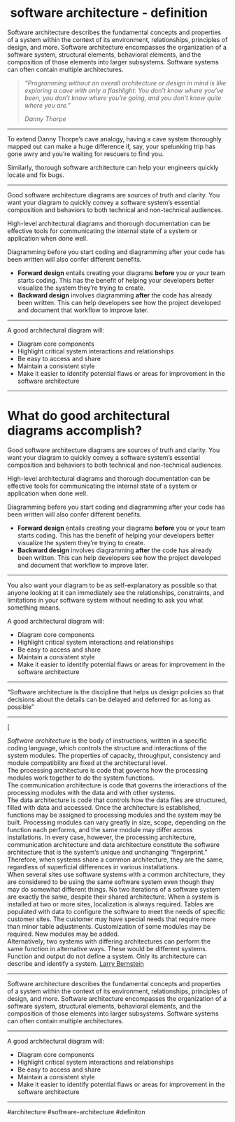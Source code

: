 #  software architecture - definition

Software architecture describes the fundamental concepts and properties of a system within the context of its environment, relationships, principles of design, and more. Software architecture encompasses the organization of a software system, structural elements, behavioral elements, and the composition of those elements into larger subsystems. Software systems can often contain multiple architectures.

> _“Programming without an overall architecture or design in mind is like exploring a cave with only a flashlight: You don’t know where you’ve been, you don’t know where you’re going, and you don’t know quite where you are.”_
> 
> _Danny Thorpe_


***
To extend Danny Thorpe’s cave analogy, having a cave system thoroughly mapped out can make a huge difference if, say, your spelunking trip has gone awry and you’re waiting for rescuers to find you.

Similarly, thorough software architecture can help your engineers quickly locate and fix bugs.
***
Good software architecture diagrams are sources of truth and clarity. You want your diagram to quickly convey a software system’s essential composition and behaviors to both technical and non-technical audiences.

High-level architectural diagrams and thorough documentation can be effective tools for communicating the internal state of a system or application when done well.

Diagramming before you start coding and diagramming after your code has been written will also confer different benefits.

-   **Forward design** entails creating your diagrams **before** you or your team starts coding. This has the benefit of helping your developers better visualize the system they’re trying to create.
-   **Backward design** involves diagramming **after** the code has already been written. This can help developers see how the project developed and document that workflow to improve later.

***

A good architectural diagram will:

-   Diagram core components
-   Highlight critical system interactions and relationships
-   Be easy to access and share
-   Maintain a consistent style
-   Make it easier to identify potential flaws or areas for improvement in the software architecture
***
# What do good architectural diagrams accomplish?

Good software architecture diagrams are sources of truth and clarity. You want your diagram to quickly convey a software system’s essential composition and behaviors to both technical and non-technical audiences.

High-level architectural diagrams and thorough documentation can be effective tools for communicating the internal state of a system or application when done well.

Diagramming before you start coding and diagramming after your code has been written will also confer different benefits.

-   **Forward design** entails creating your diagrams **before** you or your team starts coding. This has the benefit of helping your developers better visualize the system they’re trying to create.
-   **Backward design** involves diagramming **after** the code has already been written. This can help developers see how the project developed and document that workflow to improve later.
***

You also want your diagram to be as self-explanatory as possible so that anyone looking at it can immediately see the relationships, constraints, and limitations in your software system without needing to ask you what something means.

A good architectural diagram will:

-   Diagram core components
-   Highlight critical system interactions and relationships
-   Be easy to access and share
-   Maintain a consistent style
-   Make it easier to identify potential flaws or areas for improvement in the software architecture
***
“Software architecture is the discipline that helps us design policies so that decisions about the details can be delayed and deferred for as long as possible”
***
[

_Software architecture_ is the body of instructions, written in a specific coding language, which controls the structure and interactions of the system modules. The properties of capacity, throughput, consistency and module compatibility are fixed at the architectural level.  
The processing architecture is code that governs how the processing modules work together to do the system functions. The communication architecture is code that governs the interactions of the processing modules with the data and with other systems. The data architecture is code that controls how the data files are structured, filled with data and accessed. Once the architecture is established, functions may be assigned to processing modules and the system may be built. Processing modules can vary greatly in size, scope, depending on the function each performs, and the same module may differ across installations. In every case, however, the processing architecture, communication architecture and data architecture constitute the software architecture that is the system’s unique and unchanging “fingerprint.” Therefore, when systems share a common architecture, they are the same, regardless of superficial differences in various installations.  
When several sites use software systems with a common architecture, they are considered to be using the same software system even though they may do somewhat different things. No two iterations of a software system are exactly the same, despite their shared architecture. When a system is installed at two or more sites, localization is always required. Tables are populated with data to configure the software to meet the needs of specific customer sites. The customer may have special needs that require more than minor table adjustments. Customization of some modules may be required. New modules may be added.  
Alternatively, two systems with differing architectures can perform the same function in alternative ways. These would be different systems. Function and output do not define a system. Only its architecture can describe and identify a system.
[Larry Bernstein](https://softwarequotes.com/author/larry-bernstein)
***
Software architecture describes the fundamental concepts and properties of a system within the context of its environment, relationships, principles of design, and more. Software architecture encompasses the organization of a software system, structural elements, behavioral elements, and the composition of those elements into larger subsystems. Software systems can often contain multiple architectures.
***
A good architectural diagram will:

-   Diagram core components
-   Highlight critical system interactions and relationships
-   Be easy to access and share
-   Maintain a consistent style
-   Make it easier to identify potential flaws or areas for improvement in the software architecture
***


#architecture #software-architecture
#definiton